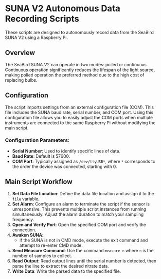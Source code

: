 # SUNA V2 Autonomous Data Recording Scripts

These scripts are designed to autonomously record data from the SeaBird SUNA V2 using a Raspberry Pi.

## Overview

The SeaBird SUNA V2 can operate in two modes: polled or continuous. Continuous operation significantly reduces the lifespan of the light source, making polled operation the preferred method due to the high cost of replacing bulbs.

## Configuration

The script imports settings from an external configuration file (COM). This file includes the SUNA baud rate, serial number, and COM port. Using this configuration file allows you to easily adjust the COM ports when multiple instruments are connected to the same Raspberry Pi without modifying the main script.

### Configuration Parameters:

- **Serial Number**: Used to identify specific lines of data.
- **Baud Rate**: Default is 57600.
- **COM Port**: Typically assigned as `/dev/ttyUSB*`, where `*` corresponds to the order the device was connected, starting with 0.

## Main Script Workflow

1. **Set Data File Location**: Define the data file location and assign it to the `file` variable.
2. **Set Alarm**: Configure an alarm to terminate the script if the sensor is unresponsive. This prevents multiple script instances from running simultaneously. Adjust the alarm duration to match your sampling frequency.
3. **Open and Verify Port**: Open the specified COM port and verify the connection.
4. **Awaken SUNA**:
   - If the SUNA is not in CMD mode, execute the exit command and attempt to re-enter CMD mode.
5. **Send Measure Command**: Use the command `measure n` where `n` is the number of samples to collect.
6. **Read Output**: Read output lines until the serial number is detected, then parse the line to extract the desired nitrate data.
7. **Write Data**: Write the parsed data to the specified file.
